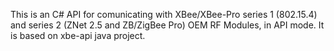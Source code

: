 This is an C# API for comunicating with XBee/XBee-Pro series 1 (802.15.4) and series 2 (ZNet 2.5 and ZB/ZigBee Pro) OEM RF Modules, in API mode. It is based on xbe-api java project.